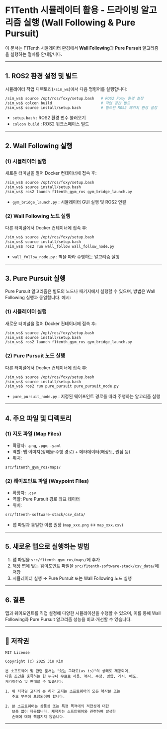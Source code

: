 # F1Tenth 시뮬레이터 활용 - 드라이빙 알고리즘 실행 (Wall Following & Pure Pursuit)

이 문서는 F1Tenth 시뮬레이터 환경에서 **Wall Following**과 **Pure Pursuit** 알고리즘을 실행하는 절차를 안내합니다.

---

## 1. ROS2 환경 설정 및 빌드

시뮬레이터 작업 디렉토리(`/sim_ws`)에서 다음 명령어를 실행합니다:

```bash
/sim_ws$ source /opt/ros/foxy/setup.bash   # ROS2 Foxy 환경 설정
/sim_ws$ colcon build                      # 작업 공간 빌드
/sim_ws$ source install/setup.bash         # 빌드된 ROS2 패키지 환경 설정
````

* `setup.bash` : ROS2 환경 변수 불러오기
* `colcon build` : ROS2 워크스페이스 빌드

---

## 2. Wall Following 실행

### (1) 시뮬레이터 실행

새로운 터미널을 열어 Docker 컨테이너에 접속 후:

```bash
/sim_ws$ source /opt/ros/foxy/setup.bash
/sim_ws$ source install/setup.bash
/sim_ws$ ros2 launch f1tenth_gym_ros gym_bridge_launch.py
```

* `gym_bridge_launch.py` : 시뮬레이터 GUI 실행 및 ROS2 연결

### (2) Wall Following 노드 실행

다른 터미널에서 Docker 컨테이너에 접속 후:

```bash
/sim_ws$ source /opt/ros/foxy/setup.bash
/sim_ws$ source install/setup.bash
/sim_ws$ ros2 run wall_follow wall_follow_node.py
```

* `wall_follow_node.py` : 벽을 따라 주행하는 알고리즘 실행

---

## 3. Pure Pursuit 실행

Pure Pursuit 알고리즘은 별도의 노드나 패키지에서 실행할 수 있으며, 방법은 Wall Following 실행과 동일합니다.
예시:

### (1) 시뮬레이터 실행

새로운 터미널을 열어 Docker 컨테이너에 접속 후:

```bash
/sim_ws$ source /opt/ros/foxy/setup.bash
/sim_ws$ source install/setup.bash
/sim_ws$ ros2 launch f1tenth_gym_ros gym_bridge_launch.py
```
### (2) Pure Pursuit 노드 실행

다른 터미널에서 Docker 컨테이너에 접속 후:
```bash
/sim_ws$ source /opt/ros/foxy/setup.bash
/sim_ws$ source install/setup.bash
/sim_ws$ ros2 run pure_pursuit pure_pursuit_node.py
```

* `pure_pursuit_node.py` : 지정된 웨이포인트 경로를 따라 주행하는 알고리즘 실행

---

## 4. 주요 파일 및 디렉토리

### (1) 지도 파일 (Map Files)

* 확장자: `.png`, `.pgm`, `.yaml`
* 역할: 맵 이미지(장애물·주행 경로) + 메타데이터(해상도, 원점 등)
* 위치:

```bash
src/f1tenth_gym_ros/maps/
```

### (2) 웨이포인트 파일 (Waypoint Files)

* 확장자: `.csv`
* 역할: Pure Pursuit 경로 좌표 데이터
* 위치:

```bash
src/f1tenth-software-stack/csv_data/
```

* 맵 파일과 동일한 이름 권장 (`map_xxx.png` ↔ `map_xxx.csv`)

---

## 5. 새로운 맵으로 실행하는 방법

1. 맵 파일을 `src/f1tenth_gym_ros/maps/`에 추가
2. 해당 맵에 맞는 웨이포인트 파일을 `src/f1tenth-software-stack/csv_data/`에 저장
3. 시뮬레이터 실행 → Pure Pursuit 또는 Wall Following 노드 실행

---

## 6. 결론

맵과 웨이포인트를 직접 설정해 다양한 시뮬레이션을 수행할 수 있으며, 이를 통해 Wall Following과 Pure Pursuit 알고리즘 성능을 비교·개선할 수 있습니다.

---

## 📄 저작권

```
MIT License

Copyright (c) 2025 Jin Kim

본 소프트웨어 및 관련 문서는 "있는 그대로(as is)"의 상태로 제공되며,  
다음 조건을 충족하는 한 누구나 무료로 사용, 복사, 수정, 병합, 게시, 배포,  
재라이선스 및 판매할 수 있습니다:

1. 위 저작권 고지와 본 허가 고지는 소프트웨어의 모든 복사본 또는  
   주요 부분에 포함되어야 합니다.

2. 본 소프트웨어는 상품성 또는 특정 목적에의 적합성에 대한  
   보증 없이 제공됩니다. 제작자는 소프트웨어와 관련하여 발생한  
   손해에 대해 책임지지 않습니다.

```

---



